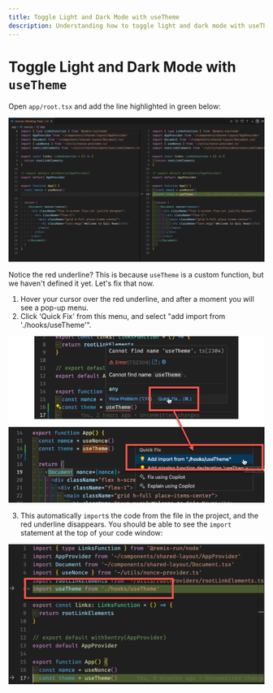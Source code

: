 ```yaml
---
title: Toggle Light and Dark Mode with useTheme
description: Understanding how to toggle light and dark mode with useTheme
---
```


# Toggle Light and Dark Mode with `useTheme`

Open `app/root.tsx` and add the line highlighted in green below:

![image-20240211170056416](/src/assets/png/image-20240211170056416.png)

Notice the red underline? This is because `useTheme` is a custom function, but we haven't defined it yet. Let's fix that now.

1. Hover your cursor over the red underline, and after a moment you will see a pop-up menu.
2. Click 'Quick Fix' from this menu, and select "add import from './hooks/useTheme'".

![image-20240211170500977](/src/assets/png/image-20240211170500977.png)

3. This automatically `import`s the code from the file in the project, and the red underline disappears. You should be able to see the `import` statement at the top of your code window:

![Import statement at top of code window](/src/assets/png/image-20240211170747133.png)
